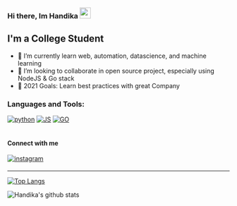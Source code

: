 ### Hi there, Im Handika <img src="https://media.giphy.com/media/hvRJCLFzcasrR4ia7z/giphy.gif" width="25px">

## I'm a College Student

- 🌱 I’m currently learn web, automation, datascience, and machine learning
- 👯 I’m looking to collaborate in open source project, especially using NodeJS & Go stack
- 🥅 2021 Goals: Learn best practices with great Company

### Languages and Tools:
<a href="https://github.com/handikacatur?tab=repositories&language=python" target="_blank"><img alt="python" src="https://img.shields.io/badge/-python-326994?style=flat-square&logo=Python&logoColor=F7C738"></a>
<a href="https://github.com/handikacatur?tab=repositories&language=javascript" target="_blank"><img alt="JS" src="https://img.shields.io/badge/-js-DFA01C?style=flat-square&logo=Javascript&logoColor=000000"></a>
<a href="https://github.com/handikacatur?tab=repositories&language=go" target="_blank"><img alt="GO" src="https://img.shields.io/badge/-go-6AD7E5?style=flat-square&logo=Go&logoColor=000000"></a>
<br />
<br />

#### Connect with me 
<a href="https://www.instagram.com/handika_catur/" target="_blank">
<img src="https://img.shields.io/badge/instagram-ffffff.svg?&style=flat-square&logo=instagram" alt=instagram style="margin-bottom: 5px;" />
  
---
  <div>

[![Top Langs](https://github-readme-stats.vercel.app/api/top-langs/?username=handikacatur&layout=compact&theme=synthwave)](https://github.com/anuraghazra/github-readme-stats)
    
![Handika's github stats](https://github-readme-stats.vercel.app/api?username=handikacatur&show_icons=true&theme=synthwave)

  
  </div>
